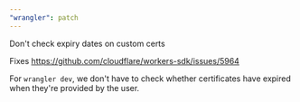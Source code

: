 ```yaml
---
"wrangler": patch
---
```


Don't check expiry dates on custom certs

Fixes https://github.com/cloudflare/workers-sdk/issues/5964

For `wrangler dev`, we don't have to check whether certificates have expired when they're provided by the user.
